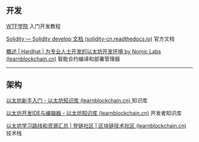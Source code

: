 ## 开发

[WTF学院](https://wtf.academy/learning-center) 入门开发教程

[Solidity — Solidity develop 文档 (solidity-cn.readthedocs.io)](https://solidity-cn.readthedocs.io/zh/develop/) 官方文档

[概述 | Hardhat | 为专业人士开发的以太坊开发环境 by Nomic Labs (learnblockchain.cn)](https://learnblockchain.cn/docs/hardhat/getting-started/)  智能合约编译和部署管理器

---

## 架构

[以太坊新手入门 - 以太坊知识库 (learnblockchain.cn) ](https://learnblockchain.cn/eth/basic.html) 知识库

[以太坊开发IDE与编辑器 - 以太坊知识库 (learnblockchain.cn)](https://learnblockchain.cn/eth/dev/ide.html) 开发者知识库

[以太坊学习路线和资源汇总 | 登链社区 | 区块链技术社区 (learnblockchain.cn)](https://learnblockchain.cn/article/3682) 技术栈

